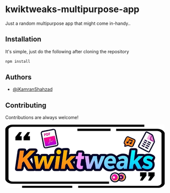 # kwiktweaks-multipurpose-app

Just a random multipurpose app that might come in-handy..

## Installation

It's simple, just do the following after cloning the repository

```bash
npm install
```

## Authors

- [@iKamranShahzad](https://github.com/iKamranShahzad)

## Contributing

Contributions are always welcome!

![LOGO](/public/mainlogo.png)
